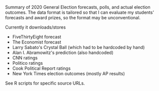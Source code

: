 Summary of 2020 General Election forecasts, polls, and actual election outcomes. 
The data format is tailored so that I can evaluate my students' forecasts and award prizes, so the format may be unconventional.

Currently it downloads/stores

* FiveThirtyEight forecast
* The Economist forecast
* Larry Sabato's Crystal Ball (which had to be hardcoded by hand)
* Alan I. Abramowitz's prediction (also handcoded)
* CNN ratings
* Politico ratings
* Cook Political Report ratings
* New York Times election outcomes (mostly AP results)

See R scripts for specific source URLs.
